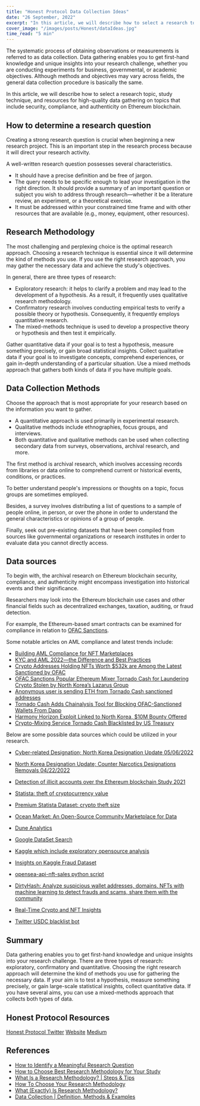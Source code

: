 ```yaml
---
title: "Honest Protocol Data Collection Ideas"
date: "26 September, 2022"
excerpt: "In this article, we will describe how to select a research topic, study technique, and resources for high-quality data gathering."
cover_image: "/images/posts/Honest/dataIdeas.jpg"
time_read: "5 min"
---
```


The systematic process of obtaining observations or measurements is referred to as data collection. Data gathering enables you to get first-hand knowledge and unique insights into your research challenge, whether you are conducting experiments for business, governmental, or academic objectives. Although methods and objectives may vary across fields, the general data collection procedure is basically the same.

In this article, we will describe how to select a research topic, study technique, and resources for high-quality data gathering on topics that include security, compliance, and authenticity on Ethereum blockchain.

## How to determine a research question

Creating a strong research question is crucial when beginning a new research project. This is an important step in the research process because it will direct your research activity.

A well-written research question possesses several characteristics.

- It should have a precise definition and be free of jargon.
- The query needs to be specific enough to lead your investigation in the right direction. It should provide a summary of an important question or subject you wish to address through research—whether it be a literature review, an experiment, or a theoretical exercise.
- It must be addressed within your constrained time frame and with other resources that are available (e.g., money, equipment, other resources).

## Research Methodology

The most challenging and perplexing choice is the optimal research approach. Choosing a research technique is essential since it will determine the kind of methods you use. If you use the right research approach, you may gather the necessary data and achieve the study's objectives.

In general, there are three types of research:

- Exploratory research: it helps to clarify a problem and may lead to the development of a hypothesis. As a result, it frequently uses qualitative research methodology.
- Confirmatory research involves conducting empirical tests to verify a possible theory or hypothesis. Consequently, it frequently employs quantitative research.
- The mixed-methods technique is used to develop a prospective theory or hypothesis and then test it empirically.

Gather quantitative data if your goal is to test a hypothesis, measure something precisely, or gain broad statistical insights. Collect qualitative data if your goal is to investigate concepts, comprehend experiences, or gain in-depth understanding of a particular situation. Use a mixed methods approach that gathers both kinds of data if you have multiple goals.

## Data Collection Methods

Choose the approach that is most appropriate for your research based on the information you want to gather.

- A quantitative approach is used primarily in experimental research.
- Qualitative methods include ethnographies, focus groups, and interviews.
- Both quantitative and qualitative methods can be used when collecting secondary data from surveys, observations, archival research, and more.

The first method is archival research, which involves accessing records from libraries or data online to comprehend current or historical events, conditions, or practices.

To better understand people's impressions or thoughts on a topic, focus groups are sometimes employed.

Besides, a survey involves distributing a list of questions to a sample of people online, in person, or over the phone in order to understand the general characteristics or opinions of a group of people.

Finally, seek out pre-existing datasets that have been compiled from sources like governmental organizations or research institutes in order to evaluate data you cannot directly access.

## Data sources

To begin with, the archival research on Ethereum blockchain security, compliance, and authenticity might encompass investigation into historical events and their significance.

Researchers may look into the Ethereum blockchain use cases and other financial fields such as decentralized exchanges, taxation, auditing, or fraud detection.

For example, the Ethereum-based smart contracts can be examined for compliance in relation to [OFAC Sanctions](https://home.treasury.gov/policy-issues/office-of-foreign-assets-control-sanctions-programs-and-information).

Some notable articles on AML compliance and latest trends include:

- [Building AML Compliance for NFT Marketplaces](https://sumsub.com/blog/nft-aml-compliance/)
- [KYC and AML 2022—the Difference and Best Practices](https://sumsub.com/blog/kyc-and-aml/)
- [Crypto Addresses Holding NFTs Worth $532k are Among the Latest Sanctioned by OFAC](https://www.elliptic.co/blog/crypto-addresses-holding-nfts-worth-532k-are-among-latest-sanctioned-by-ofac)
- [OFAC Sanctions Popular Ethereum Mixer Tornado Cash for Laundering Crypto Stolen by North Korea’s Lazarus Group](https://blog.chainalysis.com/reports/tornado-cash-ofac-designation-sanctions/)
- [Anonymous user is sending ETH from Tornado Cash sanctioned addresses](https://earlyminter.com/crypto/anonymous-user-is-sending-eth-from-tornado-cash-sanctioned-addresses/)
- [Tornado Cash Adds Chainalysis Tool for Blocking OFAC-Sanctioned Wallets From Dapp](https://www.coindesk.com/tech/2022/04/15/tornado-cash-adds-chainalysis-tool-for-blocking-ofac-sanctioned-wallets-from-dapp/)
- [Harmony Horizon Exploit Linked to North Korea, $10M Bounty Offered](https://www.coindesk.com/tech/2022/06/30/harmony-horizon-exploit-linked-to-north-korea-10m-bounty-offered-in-global-manhunt/)
- [Crypto-Mixing Service Tornado Cash Blacklisted by US Treasury](https://www.coindesk.com/policy/2022/08/08/crypto-mixing-service-tornado-cash-blacklisted-by-us-treasury/)

Below are some possible data sources which could be utilized in your research.

- [Cyber-related Designation; North Korea Designation Update 05/06/2022](https://home.treasury.gov/policy-issues/financial-sanctions/recent-actions/20220506)

- [North Korea Designation Update; Counter Narcotics Designations Removals 04/22/2022](https://home.treasury.gov/policy-issues/financial-sanctions/recent-actions/20220422)

- [Detection of illicit accounts over the Ethereum blockchain Study 2021](https://dataverse.nl/dataset.xhtml?persistentId=doi:10.34894/GKAQYN)

- [Statista: theft of cryptocurrency value](https://www.statista.com/statistics/960226/theft-of-cryptocurrency-value/)

- [Premium Statista Dataset: crypto theft size](https://www.statista.com/statistics/1285057/crypto-theft-size/)

- [Ocean Market: An Open-Source Community Marketplace for Data](https://market.oceanprotocol.com/search?sort=_score&sortOrder=desc&text=security)

- [Dune Analytics](https://dune.com/browse/dashboards)

- [Google DataSet Search](https://datasetsearch.research.google.com/search?src=0&query=ethereum%20fraud&docid=L2cvMTFwM2Z3cWhweA%3D%3D)

- [Kaggle which include exploratory opensource analysis](https://www.kaggle.com/datasets/vagifa/ethereum-frauddetection-dataset)

- [Insights on Kaggle Fraud Dataset](https://analyst-2.ai/analysis/kaggle-ethereum-fraud-detection-dataset-d749/dcfcefc9/)

- [opensea-api-nft-sales python script](https://github.com/Checco9811/opensea-api-nft-sales)

- [DirtyHash: Analyze suspicious wallet addresses, domains, NFTs with machine learning to detect frauds and scams, share them with the community](https://dirtyhash.com/search)

- [Real-Time Crypto and NFT Insights](https://www.nansen.ai/)

- [Twitter USDC blacklist bot](https://twitter.com/usdcblacklist)

## Summary

Data gathering enables you to get first-hand knowledge and unique insights into your research challenge. There are three types of research: exploratory, confirmatory and quantitative. Choosing the right research approach will determine the kind of methods you use for gathering the necessary data. If your aim is to test a hypothesis, measure something precisely, or gain large-scale statistical insights, collect quantitative data. If you have several aims, you can use a mixed-methods approach that collects both types of data.

## Honest Protocol Resources

[Honest Protocol Twitter](https://twitter.com/Honest_Protocol)
[Website](https://www.honestprotocol.xyz/)
[Medium](https://medium.com/@convexlabs)

## References

- [How to Identify a Meaningful Research Question](https://www.enago.com/academy/things-need-know-writing-good-research-question/)
- [How to Choose Best Research Methodology for Your Study](https://www.enago.com/academy/choose-best-research-methodology/)
- [What Is a Research Methodology? | Steps & Tips](https://www.scribbr.com/dissertation/methodology/)
- [How To Choose Your Research Methodology](https://gradcoach.com/choose-research-methodology/)
- [What (Exactly) Is Research Methodology?](https://gradcoach.com/what-is-research-methodology/)
- [Data Collection | Definition, Methods & Examples](https://www.scribbr.com/methodology/data-collection/)
